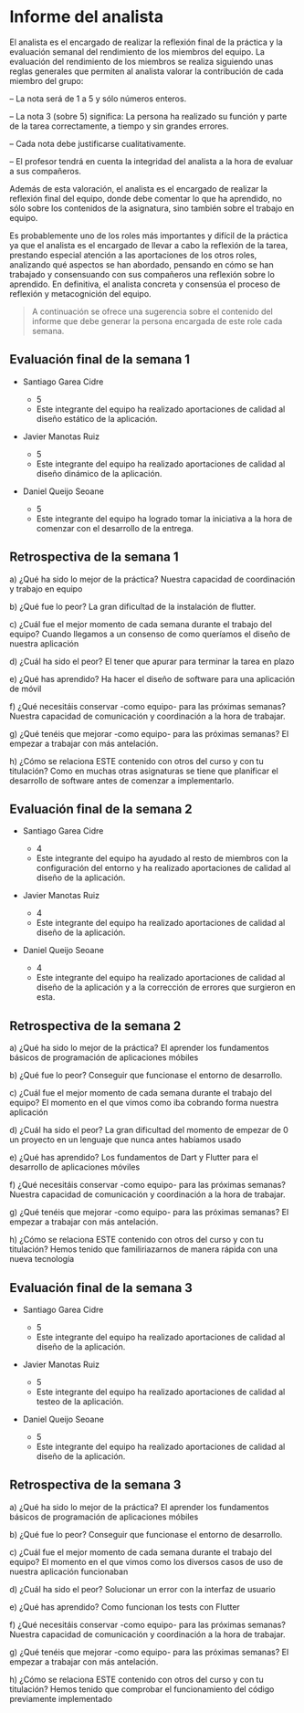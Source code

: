# Informe del analista

  El analista es el encargado de realizar la reflexión final de la
  práctica y la evaluación semanal del rendimiento de los miembros del
  equipo. La evaluación del rendimiento de los miembros se realiza
  siguiendo unas reglas generales que permiten al analista valorar la
  contribución de cada miembro del grupo:

  – La nota será de 1 a 5 y sólo números enteros.
  
  – La nota 3 (sobre 5) significa: La persona ha realizado su función
    y parte de la tarea correctamente, a tiempo y sin grandes errores.
  
  – Cada nota debe justificarse cualitativamente.

  – El profesor tendrá en cuenta la integridad del analista a la hora
    de evaluar a sus compañeros.
  
  Además de esta valoración, el analista es el encargado de realizar
  la reflexión final del equipo, donde debe comentar lo que ha
  aprendido, no sólo sobre los contenidos de la asignatura, sino
  también sobre el trabajo en equipo.
  
  Es probablemente uno de los roles más importantes y difícil de la
  práctica ya que el analista es el encargado de llevar a cabo la
  reflexión de la tarea, prestando especial atención a las
  aportaciones de los otros roles, analizando qué aspectos se han
  abordado, pensando en cómo se han trabajado y consensuando con sus
  compañeros una reflexión sobre lo aprendido. En definitiva, el
  analista concreta y consensúa el proceso de reflexión y
  metacognición del equipo.


  > A continuación se ofrece una sugerencia sobre el contenido del
  > informe que debe generar la persona encargada de este role cada
  > semana.


## Evaluación final de la semana 1

   - Santiago Garea Cidre
   
     - 5
     - Este integrante del equipo ha realizado aportaciones de calidad al diseño estático de la aplicación.
  
   - Javier Manotas Ruiz
     - 5
     - Este integrante del equipo ha realizado aportaciones de calidad al diseño dinámico de la aplicación.

   - Daniel Queijo Seoane
     - 5
     - Este integrante del equipo ha logrado tomar la iniciativa a la hora de comenzar con el desarrollo de la entrega.


## Retrospectiva de la semana 1

  a) ¿Qué ha sido lo mejor de la práctica?
  Nuestra capacidad de coordinación y trabajo en equipo
  
  b) ¿Qué fue lo peor?
  La gran dificultad de la instalación de flutter.

  c) ¿Cuál fue el mejor momento de cada semana durante el trabajo del
     equipo?
  Cuando llegamos a un consenso de como queríamos el diseño de nuestra aplicación

  d) ¿Cuál ha sido el peor?
  El tener que apurar para terminar la tarea en plazo

  e) ¿Qué has aprendido?
  Ha hacer el diseño de software para una aplicación de móvil

  f) ¿Qué necesitáis conservar -como equipo- para las próximas semanas?
  Nuestra capacidad de comunicación y coordinación a la hora de trabajar.

  g) ¿Qué tenéis que mejorar -como equipo- para las próximas semanas?
  El empezar a trabajar con más antelación.

  h) ¿Cómo se relaciona ESTE contenido con otros del curso y con tu
     titulación?
  Como en muchas otras asignaturas se tiene que planificar el desarrollo de software antes de comenzar a implementarlo.



## Evaluación final de la semana 2

   - Santiago Garea Cidre
   
     - 4
     - Este integrante del equipo ha ayudado al resto de miembros con la configuración del entorno y ha realizado aportaciones de calidad al diseño de la aplicación.
  
   - Javier Manotas Ruiz
     - 4
     - Este integrante del equipo ha realizado aportaciones de calidad al diseño de la aplicación.

   - Daniel Queijo Seoane
     - 4
     - Este integrante del equipo ha realizado aportaciones de calidad al diseño de la aplicación y a la corrección de errores que surgieron en esta.


## Retrospectiva de la semana 2

  a) ¿Qué ha sido lo mejor de la práctica?
  El aprender los fundamentos básicos de programación de aplicaciones móbiles
  
  b) ¿Qué fue lo peor?
  Conseguir que funcionase el entorno de desarrollo.

  c) ¿Cuál fue el mejor momento de cada semana durante el trabajo del
     equipo?
  El momento en el que vimos como iba cobrando forma nuestra aplicación

  d) ¿Cuál ha sido el peor?
  La gran dificultad del momento de empezar de 0 un proyecto en un lenguaje que nunca antes habíamos usado

  e) ¿Qué has aprendido?
  Los fundamentos de Dart y Flutter para el desarrollo de aplicaciones móviles

  f) ¿Qué necesitáis conservar -como equipo- para las próximas semanas?
  Nuestra capacidad de comunicación y coordinación a la hora de trabajar.

  g) ¿Qué tenéis que mejorar -como equipo- para las próximas semanas?
  El empezar a trabajar con más antelación.

  h) ¿Cómo se relaciona ESTE contenido con otros del curso y con tu
     titulación?
  Hemos tenido que familiriazarnos de manera rápida con una nueva tecnología


## Evaluación final de la semana 3

   - Santiago Garea Cidre
   
     - 5
     - Este integrante del equipo ha realizado aportaciones de calidad al diseño de la aplicación.
  
   - Javier Manotas Ruiz
     - 5
     - Este integrante del equipo ha realizado aportaciones de calidad al testeo de la aplicación.

   - Daniel Queijo Seoane
     - 5
     - Este integrante del equipo ha realizado aportaciones de calidad al diseño de la aplicación.


## Retrospectiva de la semana 3

  a) ¿Qué ha sido lo mejor de la práctica?
  El aprender los fundamentos básicos de programación de aplicaciones móbiles
  
  b) ¿Qué fue lo peor?
  Conseguir que funcionase el entorno de desarrollo.

  c) ¿Cuál fue el mejor momento de cada semana durante el trabajo del
     equipo?
  El momento en el que vimos como los diversos casos de uso de nuestra aplicación funcionaban

  d) ¿Cuál ha sido el peor?
  Solucionar un error con la interfaz de usuario

  e) ¿Qué has aprendido?
  Como funcionan los tests con Flutter

  f) ¿Qué necesitáis conservar -como equipo- para las próximas semanas?
  Nuestra capacidad de comunicación y coordinación a la hora de trabajar.

  g) ¿Qué tenéis que mejorar -como equipo- para las próximas semanas?
  El empezar a trabajar con más antelación.

  h) ¿Cómo se relaciona ESTE contenido con otros del curso y con tu
     titulación?
  Hemos tenido que comprobar el funcionamiento del código previamente implementado